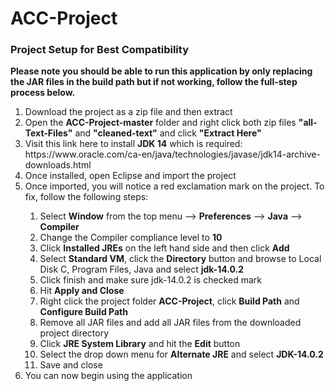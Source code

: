 # ACC-Project

<h3>Project Setup for Best Compatibility</h3>

**Please note you should be able to run this application by only replacing the JAR files in the build path but if not working, follow the full-step process below.**

<ol>
<li>Download the project as a zip file and then extract</li>
<li>Open the <strong>ACC-Project-master</strong> folder and right click both zip files <strong>"all-Text-Files"</strong> and <strong>"cleaned-text"</strong> and click <strong>"Extract Here"</strong></li>
  <li>Visit this link here to install <strong>JDK 14</strong> which is required:</li>
https://www.oracle.com/ca-en/java/technologies/javase/jdk14-archive-downloads.html
<li>Once installed, open Eclipse and import the project</li>
<li>Once imported, you will notice a red exclamation mark on the project. To fix, follow the following steps:</li>
<ol>
<li>Select <strong>Window</strong> from the top menu --> <strong>Preferences</strong> --> <strong>Java</strong> --> <strong>Compiler</strong></li>
<li>Change the Compiler compliance level to <strong>10</strong></li>
<li>Click <strong>Installed JREs</strong> on the left hand side and then click <strong>Add</strong></li>
<li>Select <strong>Standard VM</strong>, click the <strong>Directory</strong> button and browse to Local Disk C, Program Files, Java and select <strong>jdk-14.0.2</strong></li>
<li>Click finish and make sure jdk-14.0.2 is checked mark</li>
<li>Hit <strong>Apply and Close</strong></li>
<li>Right click the project folder <strong>ACC-Project</strong>, click <strong>Build Path</strong> and <strong>Configure Build Path</strong></li>
<li>Remove all JAR files and add all JAR files from the downloaded project directory</li>
<li>Click <strong>JRE System Library</strong> and hit the <strong>Edit</strong> button</li>
<li>Select the drop down menu for <strong>Alternate JRE</strong> and select <strong>JDK-14.0.2</strong></li>
<li>Save and close</li>
</ol>
<li>You can now begin using the application</li>
</ol>
